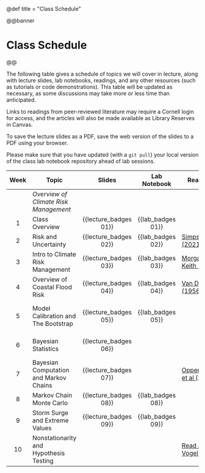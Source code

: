 @def title = "Class Schedule"

@@banner
# Class Schedule
@@

The following table gives a schedule of topics we will cover in lecture, along with lecture slides, lab notebooks, readings, and any other resources (such as tutorials or code demonstrations). This table will be updated as necessary, as some discussions may take more or less time than anticipated.

Links to readings from peer-reviewed literature may require a Cornell login for access, and the articles will also be made available as Library Reserves in Canvas.

To save the lecture slides as a PDF, save the web version of the slides to a PDF using your browser.

Please make sure that you have updated (with a `git pull`) your local version of the class lab notebook repository ahead of lab sessions.

| Week | Topic | Slides | Lab Notebook | Readings | Resources |
|:-------:|-------|:----:|:-----:|----------|-----------|
|   | *Overview of Climate Risk Management* | 
| 1 | Class Overview | {{lecture_badges 01}}  | {{lab_badges 01}} |  | |
| 2 | Risk and Uncertainty | {{lecture_badges 02}} | {{lab_badges 02}} | [Simpson et al (2021)](https://www.sciencedirect.com/science/article/pii/S2590332221001792) | |
| 3 | Intro to Climate Risk Management | {{lecture_badges 03}} | {{lab_badges 03}} | [Morgan & Keith (2008)](https://link-springer-com.proxy.library.cornell.edu/article/10.1007/s10584-008-9458-1) | |
| 4 | Overview of Coastal Flood Risk | {{lecture_badges 04}} | {{lab_badges 04}} | [Van Dantzig (1956)](https://www-jstor-org.proxy.library.cornell.edu/stable/1911632?origin=crossref) | |
| 5 | Model Calibration and The Bootstrap | {{lecture_badges 05}} |  {{lab_badges 05}} |  | [Cosma Shalizi's bootstrap notes](https://www.stat.cmu.edu/~cshalizi/uADA/12/lectures/ch05.pdf) |
| 6 | Bayesian Statistics | {{lecture_badges 06}} |  |  | [Bayesian Data Analysis](http://www.stat.columbia.edu/~gelman/book/) |
| 7 | Bayesian Computation and Markov Chains | {{lecture_badges 07}} | | [Oppenheimer et al (2008)](https://link-springer-com.proxy.library.cornell.edu/article/10.1007/s10584-008-9405-1) |
| 8 | Markov Chain Monte Carlo | {{lecture_badges 08}} | {{lab_badges 08}} | | 
| 9 | Storm Surge and Extreme Values | {{lecture_badges 09}} | {{lab_badges 09}} | |
| 10 | Nonstationarity and Hypothesis Testing | | | [Read and Vogel (2015)](https://agupubs-onlinelibrary-wiley-com.proxy.library.cornell.edu/doi/full/10.1002/2015WR017089) | |